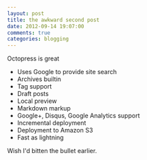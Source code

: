 ```yaml
---
layout: post
title: the awkward second post
date: 2012-09-14 19:07:00
comments: true
categories: blogging
---
```

Octopress is great

- Uses Google to provide site search
- Archives builtin
- Tag support
- Draft posts
- Local preview
- Markdown markup
- Google+, Disqus, Google Analytics support
- Incremental deployment
- Deployment to Amazon S3
- Fast as lightning

Wish I'd bitten the bullet earlier.
